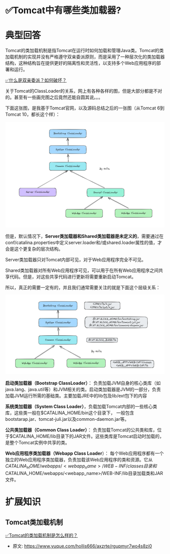 # ✅Tomcat中有哪些类加载器?
<!--page header-->

<a name="BUziQ"></a>
# 典型回答

Tomcat的类加载机制是指Tomcat在运行时如何加载和管理Java类。Tomcat的类加载机制的实现并没有严格遵守双亲委派原则，而是采用了一种层次化的类加载器结构，这种结构旨在提供更好的隔离性和灵活性，以支持多个Web应用程序的部署和运行。

[✅什么是双亲委派？如何破坏？](https://www.yuque.com/hollis666/axzrte/gt8zp4?view=doc_embed&inner=jVIic)

关于Tomcat的ClassLoader的关系，网上有各种各样的图，但是大部分都是不对的。甚至有一些画完图之后竟然还能自圆其说。。。

下面这张图，是我基于Tomcat官网，以及源码总结之后的一张图（从Tomcat 6到Tomcat 10，都长这个样）：

![image.png](./img/wJdjj3joFMhzg7NQ/1690621553375-f51add4c-18d7-44a6-a9f2-e7a0d06790dc-658138.png)

但是，默认情况下，**Server类加载器和Shared类加载器是未定义的**，需要通过在conf/catalina.properties中定义server.loader和/或shared.loader属性的值，才会是这个更复杂的层次结构。

Server类加载器只对Tomcat内部可见，对于Web应用程序完全不可见。

Shared类加载器对所有Web应用程序可见，可以用于在所有Web应用程序之间共享代码。但是，对这些共享代码进行更新将需要重新启动Tomcat。

所以，真正的需要一定有的，并且我们通常需要关注的就是下面这个层级关系：

![image.png](./img/wJdjj3joFMhzg7NQ/1690621564568-3476edd5-3b8d-40b8-bca9-bf6972184af0-789541.png)

**启动类加载器（Bootstrap ClassLoader）**： 负责加载JVM自身的核心类库（如java.lang、java.util等）和JVM相关的类。启动类加载器是JVM的一部分，负责加载JVM运行所需的基础类。主要加载JRE中的lib包及lib/ext包下的内容

**系统类加载器（System Class Loader）**，负载加载Tomcat内部的一些核心类库，这些类一般在$CATALINA_HOME/bin这个目录下， 一般包含bootstarap.jar、tomcat-juli.jar以及common-daemon.jar等。

**公共类加载器（Common Class Loader）**： 负责加载Tomcat的公共类和库，位于$CATALINA_HOME/lib目录下的JAR文件。这些类库是Tomcat启动时加载的，是整个Tomcat实例中共享的类。

**Web应用程序类加载器（Webapp Class Loader**）： 每个Web应用程序都有一个独立的Web应用程序类加载器，负责加载该Web应用程序的类和资源。它从$CATALINA_HOME/webapps/<webapp_name>/WEB-INF/classes目录和$CATALINA_HOME/webapps/<webapp_name>/WEB-INF/lib目录加载类和JAR文件。

<a name="wUXmd"></a>
# 扩展知识

<a name="AgkZZ"></a>
## Tomcat类加载机制

[✅Tomcat的类加载机制是怎么样的？](https://www.yuque.com/hollis666/axzrte/evlwzsa8s6mx93ly?view=doc_embed)




<!--page footer-->
- 原文: <https://www.yuque.com/hollis666/axzrte/rgupmyr7wo4s8zi0>